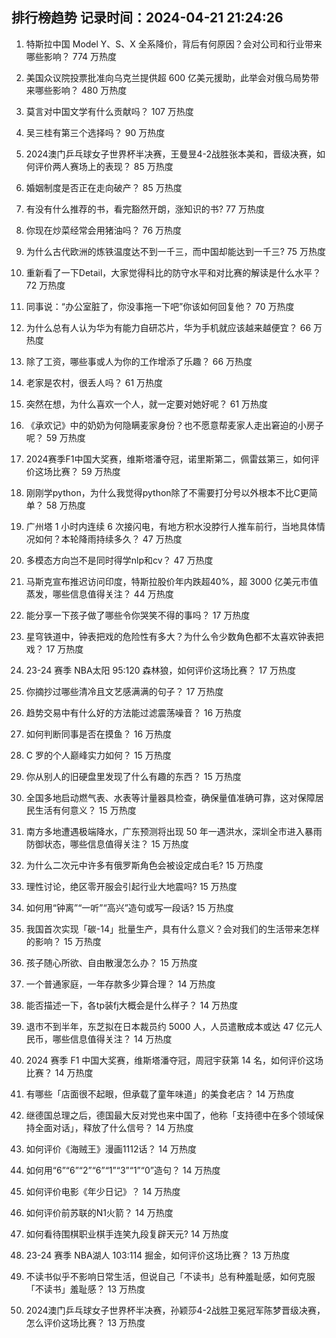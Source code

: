 
## 排行榜趋势 记录时间：2024-04-21 21:24:26
  
  1. 特斯拉中国 Model Y、S、X 全系降价，背后有何原因？会对公司和行业带来哪些影响？ 774 万热度
    
  2. 美国众议院投票批准向乌克兰提供超 600 亿美元援助，此举会对俄乌局势带来哪些影响？ 480 万热度
    
  3. 莫言对中国文学有什么贡献吗？ 107 万热度
    
  4. 吴三桂有第三个选择吗？ 90 万热度
    
  5. 2024澳门乒乓球女子世界杯半决赛，王曼昱4-2战胜张本美和，晋级决赛，如何评价两人赛场上的表现？ 85 万热度
    
  6. 婚姻制度是否正在走向破产？ 85 万热度
    
  7. 有没有什么推荐的书，看完豁然开朗，涨知识的书? 77 万热度
    
  8. 你现在炒菜经常会用猪油吗？ 76 万热度
    
  9. 为什么古代欧洲的炼铁温度达不到一千三，而中国却能达到一千三? 75 万热度
    
  10. 重新看了一下Detail，大家觉得科比的防守水平和对比赛的解读是什么水平？ 72 万热度
    
  11. 同事说：“办公室脏了，你没事拖一下吧”你该如何回复他？ 70 万热度
    
  12. 为什么总有人认为华为有能力自研芯片，华为手机就应该越来越便宜？ 66 万热度
    
  13. 除了工资，哪些事或人为你的工作增添了乐趣？ 66 万热度
    
  14. 老家是农村，很丢人吗？ 61 万热度
    
  15. 突然在想，为什么喜欢一个人，就一定要对她好呢？ 61 万热度
    
  16. 《承欢记》中的奶奶为何隐瞒麦家身份？也不愿意帮麦家人走出窘迫的小房子呢？ 59 万热度
    
  17. 2024赛季F1中国大奖赛，维斯塔潘夺冠，诺里斯第二，佩雷兹第三，如何评价这场比赛？ 59 万热度
    
  18. 刚刚学python，为什么我觉得python除了不需要打分号以外根本不比C更简单？ 58 万热度
    
  19. 广州塔 1 小时内连续 6 次接闪电，有地方积水没脖行人推车前行，当地具体情况如何？本轮降雨持续多久？ 47 万热度
    
  20. 多模态方向岂不是同时得学nlp和cv？ 47 万热度
    
  21. 马斯克宣布推迟访问印度，特斯拉股价年内跌超40%，超 3000 亿美元市值蒸发，哪些信息值得关注？ 44 万热度
    
  22. 能分享一下孩子做了哪些令你哭笑不得的事吗？ 17 万热度
    
  23. 星穹铁道中，钟表把戏的危险性有多大？为什么令少数角色都不太喜欢钟表把戏？ 17 万热度
    
  24. 23-24 赛季 NBA太阳 95:120 森林狼，如何评价这场比赛？ 17 万热度
    
  25. 你摘抄过哪些清冷且文艺感满满的句子？ 17 万热度
    
  26. 趋势交易中有什么好的方法能过滤震荡噪音？ 16 万热度
    
  27. 如何判断同事是否在摸鱼？ 16 万热度
    
  28. C 罗的个人巅峰实力如何？ 15 万热度
    
  29. 你从别人的旧硬盘里发现了什么有趣的东西？ 15 万热度
    
  30. 全国多地启动燃气表、水表等计量器具检查，确保量值准确可靠，这对保障居民生活有何意义？ 15 万热度
    
  31. 南方多地遭遇极端降水，广东预测将出现 50 年一遇洪水，深圳全市进入暴雨防御状态，哪些信息值得关注？ 15 万热度
    
  32. 为什么二次元中许多有俄罗斯角色会被设定成白毛? 15 万热度
    
  33. 理性讨论，绝区零开服会引起行业大地震吗? 15 万热度
    
  34. 如何用“钟离”“一听”“高兴”造句或写一段话? 15 万热度
    
  35. 我国首次实现「碳-14」批量生产，具有什么意义？会对我们的生活带来怎样的影响？ 15 万热度
    
  36. 孩子随心所欲、自由散漫怎么办？ 15 万热度
    
  37. 一个普通家庭，一年存款多少算合理？ 14 万热度
    
  38. 能否描述一下，各tp装fj大概会是什么样子？ 14 万热度
    
  39. 退市不到半年，东芝拟在日本裁员约 5000 人，人员遣散成本或达 47 亿元人民币，哪些信息值得关注？ 14 万热度
    
  40. 2024 赛季 F1 中国大奖赛，维斯塔潘夺冠，周冠宇获第 14 名，如何评价这场比赛？ 14 万热度
    
  41. 有哪些「店面很不起眼，但承载了童年味道」的美食老店？ 14 万热度
    
  42. 继德国总理之后，德国最大反对党也来中国了，他称「支持德中在多个领域保持全面对话」，释放了什么信号？ 14 万热度
    
  43. 如何评价《海贼王》漫画1112话？ 14 万热度
    
  44. 如何用“6”“6”“2”“6”“1”“3”“1”“0”造句？ 14 万热度
    
  45. 如何评价电影《年少日记》？ 14 万热度
    
  46. 如何评价前苏联的N1火箭？ 14 万热度
    
  47. 如何看待围棋职业棋手连笑九段复辟天元? 14 万热度
    
  48. 23-24 赛季 NBA湖人 103:114 掘金，如何评价这场比赛？ 13 万热度
    
  49. 不读书似乎不影响日常生活，但说自己「不读书」总有种羞耻感，如何克服「不读书」羞耻感？ 13 万热度
    
  50. 2024澳门乒乓球女子世界杯半决赛，孙颖莎4-2战胜卫冕冠军陈梦晋级决赛，怎么评价这场比赛？ 13 万热度
    